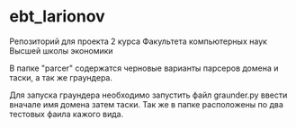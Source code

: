 # ebt_larionov
Репозиторий для проекта 2 курса Факультета компьютерных наук Высшей школы экономики

В папке "parcer" содержатся черновые варианты парсеров домена и таски, а так же граундера.

Для запуска граундера необходимо запустить файл graunder.py ввести вначале имя домена затем таски. 
Так же в папке расположены по два тестовых фаила кажого вида.
